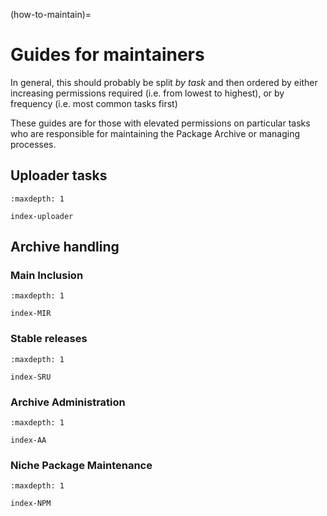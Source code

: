 (how-to-maintain)=
# Guides for maintainers

In general, this should probably be split *by task* and then ordered by either
increasing permissions required (i.e. from lowest to highest), or by
frequency (i.e. most common tasks first)

These guides are for those with elevated permissions on particular tasks who
are responsible for maintaining the Package Archive or managing processes.

## Uploader tasks

```{toctree}
:maxdepth: 1

index-uploader
```

## Archive handling

### Main Inclusion

```{toctree}
:maxdepth: 1

index-MIR
```

### Stable releases

```{toctree}
:maxdepth: 1

index-SRU
```

### Archive Administration

```{toctree}
:maxdepth: 1

index-AA
```

### Niche Package Maintenance

```{toctree}
:maxdepth: 1

index-NPM
```
